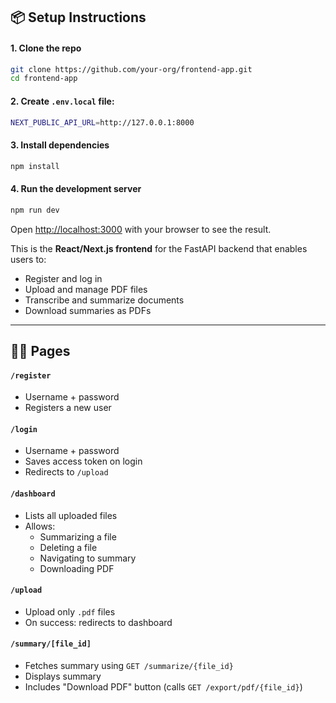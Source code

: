 ## 📦 Setup Instructions

#### 1. Clone the repo

```bash
git clone https://github.com/your-org/frontend-app.git
cd frontend-app
```
#### 2. Create `.env.local` file:
```bash
NEXT_PUBLIC_API_URL=http://127.0.0.1:8000
```
#### 3. Install dependencies

```bash
npm install
```

#### 4. Run the development server

```bash
npm run dev
```

Open [http://localhost:3000](http://localhost:3000) with your browser to see the result.

This is the **React/Next.js frontend** for the FastAPI backend that enables users to:
- Register and log in
- Upload and manage PDF files
- Transcribe and summarize documents
- Download summaries as PDFs
---

## 🧑‍💻 Pages

#### `/register`
- Username + password
- Registers a new user

#### `/login`
- Username + password
- Saves access token on login
- Redirects to `/upload`

#### `/dashboard`
- Lists all uploaded files
- Allows:
  - Summarizing a file
  - Deleting a file
  - Navigating to summary
  - Downloading PDF

#### `/upload`
- Upload only `.pdf` files
- On success: redirects to dashboard

#### `/summary/[file_id]`
- Fetches summary using `GET /summarize/{file_id}`
- Displays summary
- Includes "Download PDF" button (calls `GET /export/pdf/{file_id}`)
